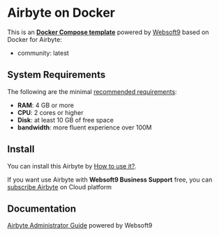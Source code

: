 # Airbyte on Docker  

This is an **[Docker Compose template](https://github.com/Websoft9/docker-library)** powered by [Websoft9](https://www.websoft9.com) based on Docker for Airbyte:


 - community:  latest


## System Requirements

The following are the minimal [recommended requirements](https://airbyte.com):

* **RAM**: 4 GB or more
* **CPU**: 2 cores or higher
* **Disk**: at least 10 GB of free space
* **bandwidth**: more fluent experience over 100M  

## Install

You can install this Airbyte by [How to use it?](https://github.com/Websoft9/docker-library#how-to-use-it).   

If you want use Airbyte with **Websoft9 Business Support** free, you can [subscribe Airbyte](https://www.websoft9.com/apps) on Cloud platform

## Documentation

[Airbyte Administrator Guide](https://support.websoft9.com/docs/airbyte) powered by Websoft9
